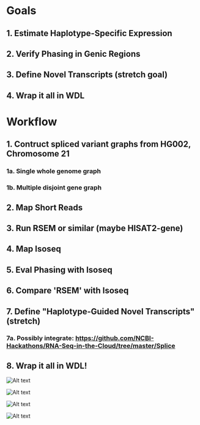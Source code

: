 # Goals

## 1. Estimate Haplotype-Specific Expression

## 2. Verify Phasing in Genic Regions

## 3. Define Novel Transcripts (stretch goal)

## 4. Wrap it all in WDL

# Workflow

## 1. Contruct spliced variant graphs from HG002, Chromosome 21

### 1a. Single whole genome graph

### 1b. Multiple disjoint gene graph

## 2. Map Short Reads 

## 3. Run RSEM or similar (maybe HISAT2-gene)

## 4. Map Isoseq

## 5. Eval Phasing with Isoseq

## 6. Compare 'RSEM' with Isoseq

## 7. Define "Haplotype-Guided Novel Transcripts" (stretch)

### 7a. Possibly integrate: https://github.com/NCBI-Hackathons/RNA-Seq-in-the-Cloud/tree/master/Splice

## 8. Wrap it all in WDL!

![Alt text](https://github.com/NCBI-Hackathons/TheHumanPangenome/blob/master/RNA/RNA%20project.jpg?raw=true "Title")

![Alt text](https://github.com/NCBI-Hackathons/TheHumanPangenome/blob/master/RNA/RNA%20project2.jpg.jpg?raw=true "Title")

![Alt text](https://github.com/NCBI-Hackathons/TheHumanPangenome/blob/master/RNA/RNA%20project3.jpg?raw=true "Title")

![Alt text](https://github.com/NCBI-Hackathons/TheHumanPangenome/blob/master/RNA/RNA%20project4.jpg?raw=true "Title")


